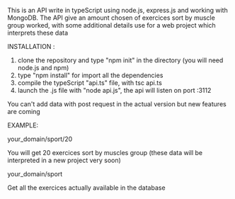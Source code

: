 This is an API write in typeScript using node.js, express.js and working with
MongoDB. The API give an amount chosen of exercices sort by muscle group worked, with some
additional details use for a web project which interprets these data

INSTALLATION :

1. clone the repository and type "npm init" in the directory (you will need node.js and npm)
2. type "npm install" for import all the dependencies
3. compile the typeScript "api.ts" file, with tsc api.ts
4. launch the .js file with "node api.js", the api will listen on port :3112

You can't add data with post request in the actual version but new features are coming

EXAMPLE:

your_domain/sport/20

You will get 20 exercices sort by muscles group (these data will be interpreted in a new project very soon)

your_domain/sport

Get all the exercices actually available in the database
